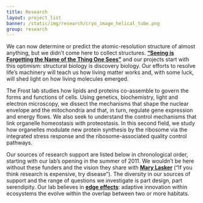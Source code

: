 ```yaml
---
title: Research
layout: project_list
banner: /static/img/research/cryo_image_helical_tube.png
group: research
---
```

We can now determine or predict the atomic-resolution structure of almost anything, but we didn’t come here to collect structures. **[“Seeing is Forgetting the Name of the Thing One Sees”](https://www.amazon.com/Seeing-Forgetting-Name-Thing-Sees/dp/0520049209/ref=pd_lpo_sbs_14_t_0?_encoding=UTF8&psc=1&refRID=X1XJJQ0FF6GRVDMQ638H)** and our projects start with this optimism: structural biology is discovery biology. Our efforts to resolve life’s machinery will teach us how living matter works and, with some luck, will shed light on how living molecules emerged.<br>

The Frost lab studies how lipids and proteins co-assemble to govern the forms and functions of cells. Using genetics, biochemistry, light and electron microscopy, we dissect the mechanisms that shape the nuclear envelope and the mitochondria and that, in turn, regulate gene expression and energy flows. We also seek to understand the control mechanisms that link organelle homeostasis with proteostasis. In this second field, we study how organelles modulate new protein synthesis by the ribosome via the integrated stress response and the ribosome-associated quality control pathways.<br>

Our sources of research support are listed below in chronological order, starting with our lab’s opening in the summer of 2011. We wouldn’t be here without these funders and the vision they share with **[Mary Lasker](https://en.wikiquote.org/wiki/Mary_Lasker)** (“If you think research is expensive, try disease”). The diversity in our sources of support and the range of questions we investigate is part design, part serendipity. Our lab believes in **[edge effects](https://en.wikipedia.org/wiki/Edge_effects)**: adaptive innovation within ecosystems the evolve within the overlap between two or more habitats.
